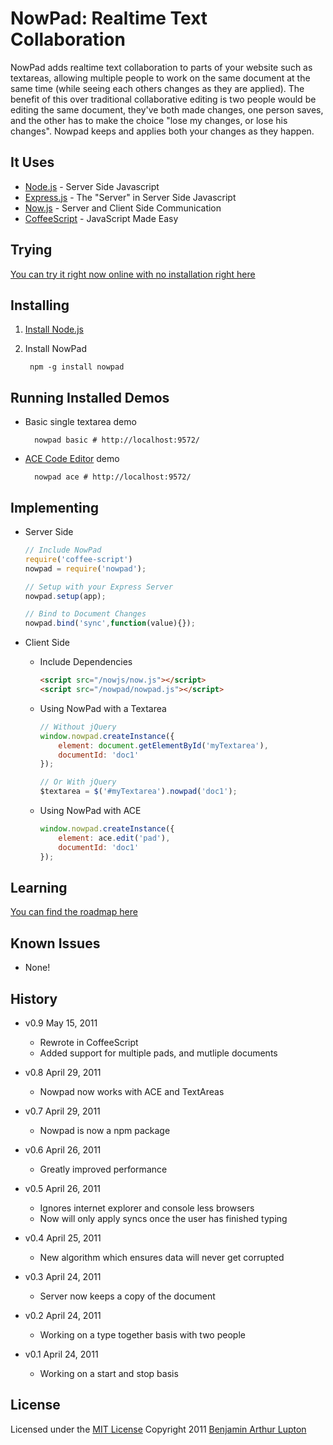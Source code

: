 # NowPad: Realtime Text Collaboration

NowPad adds realtime text collaboration to parts of your website such as textareas, allowing multiple people to work on the same document at the same time (while seeing each others changes as they are applied). The benefit of this over traditional collaborative editing is two people would be editing the same document, they've both made changes, one person saves, and the other has to make the choice "lose my changes, or lose his changes". Nowpad keeps and applies both your changes as they happen.


## It Uses

* [Node.js](http://nodejs.org) - Server Side Javascript
* [Express.js](http://expressjs.com/) - The "Server" in Server Side Javascript
* [Now.js](http://nowjs.com/) - Server and Client Side Communication
* [CoffeeScript](http://jashkenas.github.com/coffee-script/) - JavaScript Made Easy


## Trying

[You can try it right now online with no installation right here](http://nowpad.nodester.com)


## Installing


1. [Install Node.js](https://github.com/balupton/node/wiki/Installing-Node.js)

2. Install NowPad

		npm -g install nowpad


## Running Installed Demos

- Basic single textarea demo

		nowpad basic # http://localhost:9572/

- [ACE Code Editor](http://ace.ajax.org/) demo

		nowpad ace # http://localhost:9572/


## Implementing

- Server Side
	
	``` javascript
	// Include NowPad
	require('coffee-script')
	nowpad = require('nowpad');

	// Setup with your Express Server
	nowpad.setup(app);

	// Bind to Document Changes
	nowpad.bind('sync',function(value){});
	```

- Client Side

	- Include Dependencies
		
		``` html
		<script src="/nowjs/now.js"></script>
		<script src="/nowpad/nowpad.js"></script>
		```

	- Using NowPad with a Textarea

		``` javascript
		// Without jQuery
		window.nowpad.createInstance({
			element: document.getElementById('myTextarea'),
			documentId: 'doc1'
		});

		// Or With jQuery
		$textarea = $('#myTextarea').nowpad('doc1');
		```

	- Using NowPad with ACE
		
		``` javascript
		window.nowpad.createInstance({
			element: ace.edit('pad'),
			documentId: 'doc1'
		});
		```


## Learning

[You can find the roadmap here](https://github.com/balupton/nowpad/wiki/Roadmap)


## Known Issues

- None!


## History

- v0.9 May 15, 2011
	- Rewrote in CoffeeScript
	- Added support for multiple pads, and mutliple documents

- v0.8 April 29, 2011
	- Nowpad now works with ACE and TextAreas

- v0.7 April 29, 2011
	- Nowpad is now a npm package

- v0.6 April 26, 2011
	- Greatly improved performance

- v0.5 April 26, 2011
	- Ignores internet explorer and console less browsers
	- Now will only apply syncs once the user has finished typing

- v0.4 April 25, 2011
	- New algorithm which ensures data will never get corrupted

- v0.3 April 24, 2011
	- Server now keeps a copy of the document

- v0.2 April 24, 2011
	- Working on a type together basis with two people

- v0.1 April 24, 2011
	- Working on a start and stop basis


## License

Licensed under the [MIT License](http://creativecommons.org/licenses/MIT/)
Copyright 2011 [Benjamin Arthur Lupton](http://balupton.com)

